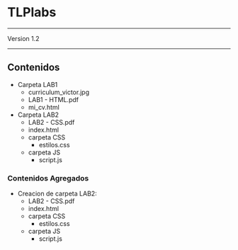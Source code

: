 # TLPlabs

---

Version 1.2

---

## Contenidos

- Carpeta LAB1
    - curriculum_victor.jpg
    - LAB1 - HTML.pdf
    - mi_cv.html
- Carpeta LAB2
    - LAB2 - CSS.pdf
    - index.html
    - carpeta CSS
        - estilos.css
    - carpeta JS
        - script.js

### Contenidos Agregados

- Creacion de carpeta LAB2:
    - LAB2 - CSS.pdf
    - index.html
    - carpeta CSS
        - estilos.css
    - carpeta JS
        - script.js